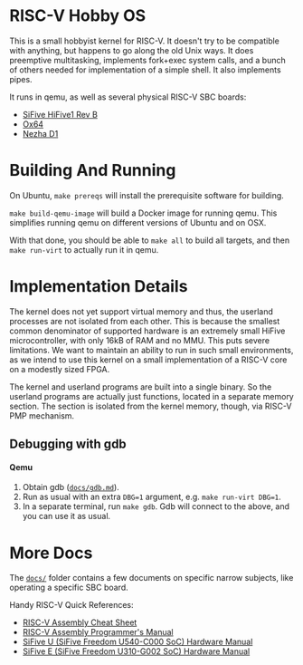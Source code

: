 # RISC-V Hobby OS

This is a small hobbyist kernel for RISC-V. It doesn't try to be compatible with
anything, but happens to go along the old Unix ways. It does preemptive
multitasking, implements fork+exec system calls, and a bunch of others needed
for implementation of a simple shell. It also implements pipes.

It runs in qemu, as well as several physical RISC-V SBC boards:
* [SiFive HiFive1 Rev B][hifive-url]
* [Ox64][ox64-url]
* [Nezha D1][d1-url]

Building And Running
====================

On Ubuntu, `make prereqs` will install the prerequisite software for building.

`make build-qemu-image` will build a Docker image for running qemu. This
simplifies running qemu on different versions of Ubuntu and on OSX.

With that done, you should be able to `make all` to build all targets, and then
`make run-virt` to actually run it in qemu.

Implementation Details
======================

The kernel does not yet support virtual memory and thus, the userland processes
are not isolated from each other. This is because the smallest common
denominator of supported hardware is an extremely small HiFive microcontroller,
with only 16kB of RAM and no MMU. This puts severe limitations. We want to
maintain an ability to run in such small environments, as we intend to use this
kernel on a small implementation of a RISC-V core on a modestly sized FPGA.

The kernel and userland programs are built into a single binary. So the userland
programs are actually just functions, located in a separate memory section. The
section is isolated from the kernel memory, though, via RISC-V PMP mechanism.

Debugging with gdb
------------------

#### Qemu

1. Obtain gdb ([`docs/gdb.md`][docs-gdb]).
2. Run as usual with an extra `DBG=1` argument, e.g. `make run-virt DBG=1`.
3. In a separate terminal, run `make gdb`. Gdb will connect to the above, and
   you can use it as usual.

More Docs
=========

The [`docs/`][docs-folder] folder contains a few documents on specific narrow
subjects, like operating a specific SBC board.

Handy RISC-V Quick References:
* [RISC-V Assembly Cheat Sheet][riscv-asm-sheet]
* [RISC-V Assembly Programmer's Manual][riscv-asm-man]
* [SiFive U (SiFive Freedom U540-C000 SoC) Hardware Manual][sifive-u]
* [SiFive E (SiFive Freedom U310-G002 SoC) Hardware Manual][sifive-e]

[riscv-asm-sheet]: https://github.com/jameslzhu/riscv-card/blob/master/riscv-card.pdf
[riscv-asm-man]: https://github.com/riscv/riscv-asm-manual/blob/master/riscv-asm.md
[sifive-u]: https://static.dev.sifive.com/FU540-C000-v1.0.pdf
[sifive-e]: https://sifive.cdn.prismic.io/sifive%2F59a1f74e-d918-41c5-b837-3fe01ba7eaa1_fe310-g002-manual-v19p05.pdf

[d1-url]: https://d1.docs.aw-ol.com/en/d1_dev/
[hifive-url]: https://www.sifive.com/boards/hifive1-rev-b
[ox64-url]: https://wiki.pine64.org/wiki/Ox64

[docs-folder]: https://github.com/rtfb/riscv-hobby-os/tree/master/docs
[docs-gdb]: https://github.com/rtfb/riscv-hobby-os/tree/master/docs/gdb.md
